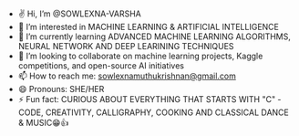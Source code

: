 - ✌️ Hi, I’m @SOWLEXNA-VARSHA
- 👀 I’m interested in MACHINE LEARNING & ARTIFICIAL INTELLIGENCE
- 🌱 I’m currently learning ADVANCED MACHINE LEARNING ALGORITHMS, NEURAL NETWORK AND DEEP LEARINING TECHNIQUES
- 💞️ I’m looking to collaborate on machine learning projects, Kaggle competitions, and open-source AI initiatives
- 📫 How to reach me: sowlexnamuthukrishnan@gmail.com
- 😄 Pronouns: SHE/HER
- ⚡ Fun fact: CURIOUS ABOUT EVERYTHING THAT STARTS WITH "C" - CODE, CREATIVITY, CALLIGRAPHY, COOKING AND CLASSICAL DANCE & MUSIC😁👍

<!---
SOWLEXNA-VARSHA/SOWLEXNA-VARSHA is a ✨ special ✨ repository because its `README.md` (this file) appears on your GitHub profile.
You can click the Preview link to take a look at your changes.
--->
